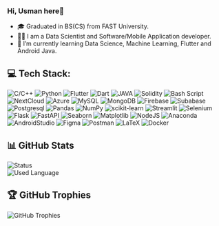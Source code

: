 ### Hi, Usman here👋
- 🎓 Graduated in BS(CS) from FAST University.
- 👨‍💻 I am a Data Scientist and Software/Mobile Application developer.
- 🌱 I’m currently learning Data Science, Machine Learning, Flutter and Android Java.
## 💻 Tech Stack:
![C/C++](https://img.shields.io/badge/C/C++-%2300599C.svg?style=flat&logo=c%2B%2B&logoColor=white) ![Python](https://img.shields.io/badge/Python-3670A0?style=flat&logo=python&logoColor=ffdd54) ![Flutter](https://img.shields.io/badge/Flutter-ffffff?style=flat&logo=flutter&logoColor=blue) ![Dart](https://img.shields.io/badge/Dart-000000?style=flat&logo=dart&logoColor=blue) ![JAVA](https://img.shields.io/badge/JAVA-%23ED8B00.svg?style=flat&logo=openjdk&logoColor=white)  ![Solidity](https://img.shields.io/badge/Solidity-%23363636.svg?style=flat&logo=solidity&logoColor=white) ![Bash Script](https://img.shields.io/badge/Bash_Script-%23121011.svg?style=flat&logo=gnu-bash&logoColor=white) ![NextCloud](https://img.shields.io/badge/NextCloud-ffffff.svg?style=flat&logo=nextcloud&logoColor=blue) ![Azure](https://img.shields.io/badge/Azure-%230072C6.svg?style=flat&logo=microsoftazure&logoColor=white) ![MySQL](https://img.shields.io/badge/MySQL-ffffff.svg?style=flat&logo=mysql&logoColor=black) ![MongoDB](https://img.shields.io/badge/MongoDB-FFFFFF.svg?style=flat&logo=mongodb&logoColor=dark-green) ![Firebase](https://img.shields.io/badge/Firebase-000000?style=flat&logo=Firebase&logoColor=yellow) ![Subabase](https://img.shields.io/badge/Subabase-%2300000f.svg?style=flat&logo=supabase&logoColor=dark-green) ![Postgresql](https://img.shields.io/badge/PostgreSQL-ffffff.svg?style=flat&logo=postgresql&logoColor=30648b) ![Pandas](https://img.shields.io/badge/Pandas-%23150458.svg?style=flat&logo=pandas&logoColor=white) ![NumPy](https://img.shields.io/badge/Numpy-%23013243.svg?style=flat&logo=numpy&logoColor=white) ![scikit-learn](https://img.shields.io/badge/Scikit--Learn-%23F7931E.svg?style=flat&logo=scikit-learn&logoColor=white) ![Streamlit](https://img.shields.io/badge/Streamlit-000000.svg?style=flat&logo=streamlit&logoColor=red) ![Selenium](https://img.shields.io/badge/Selenium-FFFFFF.svg?style=flat&logo=selenium&logoColor=dark-green) ![Flask](https://img.shields.io/badge/Flask-%23000.svg?style=flat&logo=flask&logoColor=white) ![FastAPI](https://img.shields.io/badge/FastAPI-ffffff.svg?style=flat&logo=fastapi&logoColor=019587) ![Seaborn](https://img.shields.io/badge/Seaborn-ffffff.svg?style=flat&logo=seaborn&logoColor=019587) ![Matplotlib](https://img.shields.io/badge/Matplotlib-%23ffffff.svg?style=flat&logo=matplotlib&logoColor=black) ![NodeJS](https://img.shields.io/badge/NodeJS-6DA55F?style=flat&logo=node.js&logoColor=white) ![Anaconda](https://img.shields.io/badge/Anaconda-FFFFFF.svg?style=flat&logo=anaconda&logoColor=dark-green) ![AndroidStudio](https://img.shields.io/badge/Android_Studio-FFFFFF.svg?style=flat&logo=androidstudio&logoColor=blue) ![Figma](https://img.shields.io/badge/Figma-%23F24E1E.svg?style=flat&logo=figma&logoColor=white) ![Postman](https://img.shields.io/badge/Postman-FF6C37?style=flat&logo=postman&logoColor=white) ![LaTeX](https://img.shields.io/badge/LaTex-%23008080.svg?style=flat&logo=latex&logoColor=white) ![Docker](https://img.shields.io/badge/Docker-%230db7ed.svg?style=flat&logo=docker&logoColor=white)
## 📊 GitHub Stats
![Status](https://github-readme-stats.vercel.app/api?username=usman619&theme=gotham&hide_border=true&include_all_commits=false&count_private=true)<br/>
![Used Language](https://github-readme-stats.vercel.app/api/top-langs/?username=usman619&theme=gotham&hide_border=true&include_all_commits=false&count_private=true&layout=compact)
## 🏆 GitHub Trophies
![GitHub Trophies](https://github-profile-trophy.vercel.app/?username=usman619&theme=nord&no-frame=true&no-bg=true&margin-w=4)
